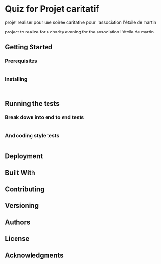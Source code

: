 # Quiz for Projet caritatif


projet realiser pour une soirée caritative pour l'association l'étoile de martin

project to realize for a charity evening for the association l'étoile de martin
## Getting Started


### Prerequisites


```
```

### Installing



```
```


```
```


## Running the tests


### Break down into end to end tests


```
```

### And coding style tests


```
```

## Deployment


## Built With


## Contributing


## Versioning


## Authors

## License

## Acknowledgments

